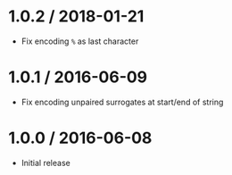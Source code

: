 1.0.2 / 2018-01-21
==================

-   Fix encoding `%` as last character

1.0.1 / 2016-06-09
==================

-   Fix encoding unpaired surrogates at start/end of string

1.0.0 / 2016-06-08
==================

-   Initial release
